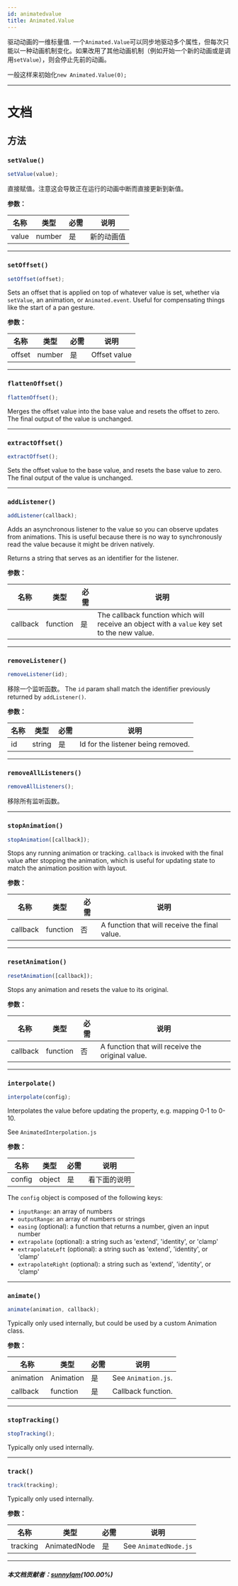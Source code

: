 ```yaml
---
id: animatedvalue
title: Animated.Value
---
```


驱动动画的一维标量值. 一个`Animated.Value`可以同步地驱动多个属性，但每次只能以一种动画机制变化。如果改用了其他动画机制（例如开始一个新的动画或是调用`setValue`），则会停止先前的动画。

一般这样来初始化`new Animated.Value(0);`

---

# 文档

## 方法

### `setValue()`

```jsx
setValue(value);
```

直接赋值。注意这会导致正在运行的动画中断而直接更新到新值。

**参数：**

| 名称  | 类型   | 必需 | 说明       |
| ----- | ------ | ---- | ---------- |
| value | number | 是   | 新的动画值 |

---

### `setOffset()`

```jsx
setOffset(offset);
```

Sets an offset that is applied on top of whatever value is set, whether via `setValue`, an animation, or `Animated.event`. Useful for compensating things like the start of a pan gesture.

**参数：**

| 名称   | 类型   | 必需 | 说明         |
| ------ | ------ | ---- | ------------ |
| offset | number | 是   | Offset value |

---

### `flattenOffset()`

```jsx
flattenOffset();
```

Merges the offset value into the base value and resets the offset to zero. The final output of the value is unchanged.

---

### `extractOffset()`

```jsx
extractOffset();
```

Sets the offset value to the base value, and resets the base value to zero. The final output of the value is unchanged.

---

### `addListener()`

```jsx
addListener(callback);
```

Adds an asynchronous listener to the value so you can observe updates from animations. This is useful because there is no way to synchronously read the value because it might be driven natively.

Returns a string that serves as an identifier for the listener.

**参数：**

| 名称     | 类型     | 必需 | 说明                                                                                        |
| -------- | -------- | ---- | ------------------------------------------------------------------------------------------- |
| callback | function | 是   | The callback function which will receive an object with a `value` key set to the new value. |

---

### `removeListener()`

```jsx
removeListener(id);
```

移除一个监听函数。 The `id` param shall match the identifier previously returned by `addListener()`.

**参数：**

| 名称 | 类型   | 必需 | 说明                               |
| ---- | ------ | ---- | ---------------------------------- |
| id   | string | 是   | Id for the listener being removed. |

---

### `removeAllListeners()`

```jsx
removeAllListeners();
```

移除所有监听函数。

---

### `stopAnimation()`

```jsx
stopAnimation([callback]);
```

Stops any running animation or tracking. `callback` is invoked with the final value after stopping the animation, which is useful for updating state to match the animation position with layout.

**参数：**

| 名称     | 类型     | 必需 | 说明                                          |
| -------- | -------- | ---- | --------------------------------------------- |
| callback | function | 否   | A function that will receive the final value. |

---

### `resetAnimation()`

```jsx
resetAnimation([callback]);
```

Stops any animation and resets the value to its original.

**参数：**

| 名称     | 类型     | 必需 | 说明                                             |
| -------- | -------- | ---- | ------------------------------------------------ |
| callback | function | 否   | A function that will receive the original value. |

---

### `interpolate()`

```jsx
interpolate(config);
```

Interpolates the value before updating the property, e.g. mapping 0-1 to 0-10.

See `AnimatedInterpolation.js`

**参数：**

| 名称   | 类型   | 必需 | 说明         |
| ------ | ------ | ---- | ------------ |
| config | object | 是   | 看下面的说明 |

The `config` object is composed of the following keys:

- `inputRange`: an array of numbers
- `outputRange`: an array of numbers or strings
- `easing` (optional): a function that returns a number, given an input number
- `extrapolate` (optional): a string such as 'extend', 'identity', or 'clamp'
- `extrapolateLeft` (optional): a string such as 'extend', 'identity', or 'clamp'
- `extrapolateRight` (optional): a string such as 'extend', 'identity', or 'clamp'

---

### `animate()`

```jsx
animate(animation, callback);
```

Typically only used internally, but could be used by a custom Animation class.

**参数：**

| 名称      | 类型      | 必需 | 说明                |
| --------- | --------- | ---- | ------------------- |
| animation | Animation | 是   | See `Animation.js`. |
| callback  | function  | 是   | Callback function.  |

---

### `stopTracking()`

```jsx
stopTracking();
```

Typically only used internally.

---

### `track()`

```jsx
track(tracking);
```

Typically only used internally.

**参数：**

| 名称     | 类型         | 必需 | 说明                  |
| -------- | ------------ | ---- | --------------------- |
| tracking | AnimatedNode | 是   | See `AnimatedNode.js` |

---

##### 本文档贡献者：[sunnylqm](https://github.com/search?q=sunnylqm&type=Users)(100.00%)
